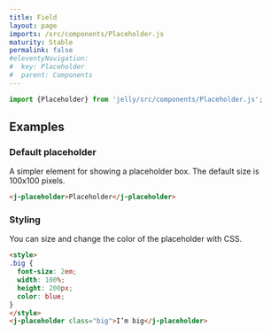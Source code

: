 ```yaml
---
title: Field
layout: page
imports: /src/components/Placeholder.js
maturity: Stable
permalink: false
#eleventyNavigation:
#  key: Placeholder
#  parent: Components
---
```


```javascript
import {Placeholder} from 'jelly/src/components/Placeholder.js';
```
<module-size modules="components/Placeholder.js,util/DefineElementMixin.js"></module-size>

## Examples

### Default placeholder

A simpler element for showing a placeholder box. The default size is 100x100 pixels.

<render-example></render-example>
```html
<j-placeholder>Placeholder</j-placeholder>
```

### Styling

You can size and change the color of the placeholder with CSS.

<render-example></render-example>
```html
<style>
.big {
  font-size: 2em;
  width: 100%;
  height: 200px;
  color: blue;
}
</style>
<j-placeholder class="big">I’m big</j-placeholder>
```
